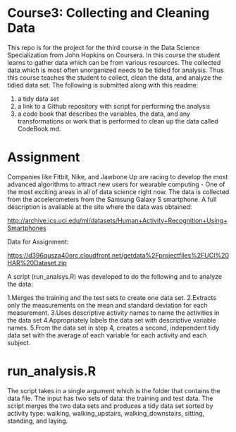 # Course3: Collecting and Cleaning Data

This repo is for the project for the third course in the Data Science Specialization from John Hopkins on Coursera. In this course the student learns to gather data which can be from various resources. The collected data which is most often unorganized needs to be tidied for analysis. Thus this course teaches the student to collect, clean the data, and analyze the tidied data set. The following is submitted along with this readme:

1) a tidy data set 
2) a link to a Github repository with script for performing the analysis 
3) a code book that describes the variables, the data, and any transformations or work that is performed to clean up the data called CodeBook.md.

# Assignment
Companies like Fitbit, Nike, and Jawbone Up are racing to develop the most advanced algorithms to attract new users for wearable computing - One of the most exciting areas in all of data science right now. The data is collected from the accelerometers from the Samsung Galaxy S smartphone. A full description is available at the site where the data was obtained:

http://archive.ics.uci.edu/ml/datasets/Human+Activity+Recognition+Using+Smartphones

Data for Assignment:

https://d396qusza40orc.cloudfront.net/getdata%2Fprojectfiles%2FUCI%20HAR%20Dataset.zip

A script (run_analsys.R) was developed to do the following and to analyze the data:

1.Merges the training and the test sets to create one data set.
2.Extracts only the measurements on the mean and standard deviation for each measurement.
3.Uses descriptive activity names to name the activities in the data set
4.Appropriately labels the data set with descriptive variable names.
5.From the data set in step 4, creates a second, independent tidy data set with the average of each variable for each activity and each subject.

# run_analysis.R
The script takes in a single argument which is the folder that contains the data file. The input has two sets of data: the training and test data. The script merges the two data sets and produces a tidy data set sorted by activity type: walking, walking_upstairs, walking_downstairs, sitting, standing, and laying.
